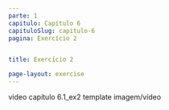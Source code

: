 ```yaml
---
parte: 1
capitulo: Capítulo 6
capituloSlug: capitulo-6
pagina: Exercício 2


title: Exercício 2

page-layout: exercise
---
```


video capítulo 6.1_ex2
template imagem/vídeo
